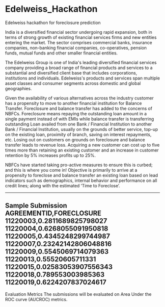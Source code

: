 # Edelweiss_Hackathon
Edelweiss hackathon for foreclosure prediction

India is a diversified financial sector undergoing rapid expansion, both in terms of strong growth of existing financial services firms and new entities entering the market. The sector comprises commercial banks, insurance companies, non-banking financial companies, co-operatives, pension funds, mutual funds and other smaller financial entities.

The Edelweiss Group is one of India's leading diversified financial services company providing a broad range of financial products and services to a substantial and diversified client base that includes corporations, institutions and individuals. Edelweiss's products and services span multiple asset classes and consumer segments across domestic and global geographies.

Given the availability of various alternatives across the industry customer has a propensity to move to another financial institution for Balance Transfer. Foreclosure and balance transfer has added to the concerns of NBFCs. Foreclosure means repaying the outstanding loan amount in a single payment instead of with EMIs while balance transfer is transferring outstanding Loan availed from one Bank / Financial Institution to another Bank / Financial Institution, usually on the grounds of better service, top-up on the existing loan, proximity of branch, saving on interest repayments, etc. Losing out on customers on grounds on foreclosure and balance transfer leads to revenue loss. Acquiring a new customer can cost up to five times more than retaining an existing customer and an increase in customer retention by 5% increases profits up to 25%.

NBFCs have started taking pro-active measures to ensure this is curbed; and this is where you come in! Objective is primarily to arrive at a propensity to foreclose and balance transfer an existing loan based on lead indicators such as demographics, internal behavior and performance on all credit lines; along with the estimated ‘Time to Foreclose’.

--------------------------------------------
Sample Submission
AGREEMENTID,FORECLOSURE
11220003,0.2811689825798027
11220004,0.6268055091950818
11220005,0.4345248299744987
11220007,0.23242142806048816
11220009,0.5545069714079363
11220013,0.55520605711331
11220015,0.02583053907556343
11220018,0.789553003985363
11220019,0.6224207837024617
--------------------------------------------
Evaluation Metrics
The submissions will be evaluated on Area Under the ROC curve (AUCROC) metrics.
